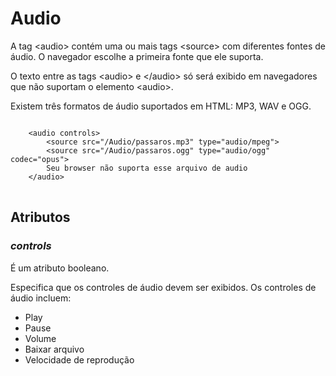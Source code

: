 <h1>Audio</h1>

<p>A tag &lt;audio&gt; contém uma ou mais tags &lt;source&gt; com diferentes fontes de áudio. O navegador escolhe a primeira fonte que ele suporta.</p>

<p>O texto entre as tags &lt;audio&gt; e &lt;/audio&gt; só será exibido em navegadores que não suportam o elemento &lt;audio&gt;.</p>

<p>Existem três formatos de áudio suportados em HTML: MP3, WAV e OGG.</p>
<pre>
<code>
    &lt;audio controls&gt;
        &lt;source src="/Audio/passaros.mp3" type="audio/mpeg"&gt;
        &lt;source src="/Audio/passaros.ogg" type="audio/ogg" codec="opus"&gt;
        Seu browser não suporta esse arquivo de audio
    &lt;/audio&gt;
</code>
</pre>
<h2>Atributos</h2>
<h3><em>controls</em></h3>
<p>É um atributo booleano.</p>

<p>Especifica que os controles de áudio devem ser exibidos.
Os controles de áudio incluem:</p>

- Play
- Pause
- Volume
- Baixar arquivo
- Velocidade de reprodução

